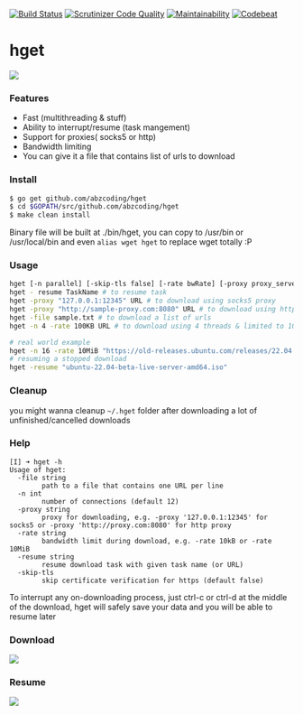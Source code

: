 [![Build Status](https://api.travis-ci.com/abzcoding/hget.svg)](https://travis-ci.com/abzcoding/hget)
[![Scrutinizer Code Quality](https://scrutinizer-ci.com/g/abzcoding/hget/badges/quality-score.png?b=master)](https://scrutinizer-ci.com/g/abzcoding/hget/?branch=master)
[![Maintainability](https://api.codeclimate.com/v1/badges/936e2aacab5946478295/maintainability)](https://codeclimate.com/github/abzcoding/hget/maintainability)
[![Codebeat](https://codebeat.co/badges/ea357ae8-4d84-4599-bff7-cffc4f28fd67)](https://codebeat.co/projects/github-com-abzcoding-hget-master)

# hget
![](https://i.gyazo.com/641166ab79e196e35d1a0ef3f9befd80.png)

### Features
- Fast (multithreading & stuff)
- Ability to interrupt/resume (task mangement)
- Support for proxies( socks5 or http)
- Bandwidth limiting
- You can give it a file that contains list of urls to download

### Install

```bash
$ go get github.com/abzcoding/hget
$ cd $GOPATH/src/github.com/abzcoding/hget
$ make clean install
```

Binary file will be built at ./bin/hget, you can copy to /usr/bin or /usr/local/bin and even `alias wget hget` to replace wget totally :P

### Usage

```bash
hget [-n parallel] [-skip-tls false] [-rate bwRate] [-proxy proxy_server] [-file filename] [URL] # to download url, with n connections, and not skip tls certificate
hget - resume TaskName # to resume task
hget -proxy "127.0.0.1:12345" URL # to download using socks5 proxy
hget -proxy "http://sample-proxy.com:8080" URL # to download using http proxy
hget -file sample.txt # to download a list of urls
hget -n 4 -rate 100KB URL # to download using 4 threads & limited to 100KB per second

# real world example
hget -n 16 -rate 10MiB "https://old-releases.ubuntu.com/releases/22.04.1/ubuntu-22.04-beta-live-server-amd64.iso"
# resuming a stopped download
hget -resume "ubuntu-22.04-beta-live-server-amd64.iso"
```

### Cleanup

you might wanna cleanup `~/.hget` folder after downloading a lot of unfinished/cancelled downloads

### Help
```
[I] ➜ hget -h
Usage of hget:
  -file string
        path to a file that contains one URL per line
  -n int
        number of connections (default 12)
  -proxy string
        proxy for downloading, e.g. -proxy '127.0.0.1:12345' for socks5 or -proxy 'http://proxy.com:8080' for http proxy
  -rate string
        bandwidth limit during download, e.g. -rate 10kB or -rate 10MiB
  -resume string
        resume download task with given task name (or URL)
  -skip-tls
        skip certificate verification for https (default false)
```

To interrupt any on-downloading process, just ctrl-c or ctrl-d at the middle of the download, hget will safely save your data and you will be able to resume later

### Download
![](https://i.gyazo.com/89009c7f02fea8cb4cbf07ee5b75da0a.gif)

### Resume
![](https://i.gyazo.com/caa69808f6377421cb2976f323768dc4.gif)
